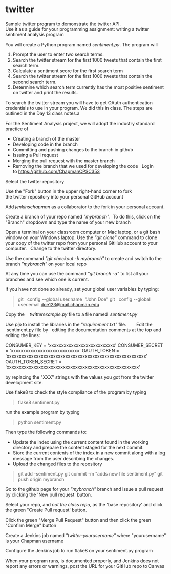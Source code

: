 # twitter
Sample twitter program to demonstrate the twitter API.  
Use it as a guide for your programming assignment: writing a twitter sentiment analysis program

You will create a Python program named *sentiment.py*.  The program will

1. Prompt the user to enter two search terms.  
2. Search the twitter stream for the first 1000 tweets that contain the first search term.  
3. Calculate a sentiment score for the first search term  
4. Search the twitter stream for the first 1000 tweets that contain the second search term.  
5. Determine which search term currently has the most positive sentiment on twitter and print the results. 

To search the twitter stream you will have to get OAuth authentication credentials to use in your program.
We did this in class.  The steps are outlined in the Day 13 class notes.a

For the Sentiment Analysis project, we will adopt the industry standard practice of 
* Creating a branch of the master 
* Developing code in the branch
* Committing and pushing changes to the branch in github
* Issuing a Pull request
* Merging the pull request with the master branch
* Removing the branch that we used for developing the code
 
Login to https://github.com/ChapmanCPSC353

Select the twitter repository

Use the "Fork" button in the upper right-hand corner to fork the twitter repository into your personal GitHub account

Add *jenkinschapman* as a collaborator to the fork in your personal account.

Create a branch of your repo named *"mybranch"*.  To do this, click on the "Branch" dropdown and type the name of your new branch

Open a terminal on your classroom computer or Mac laptop, or a git bash window on your Windows laptop.
Use the *"git clone"* command to clone your copy of the twitter repo from your personal GitHub account to your computer.
 
Change to the twitter directory.

Use the command *"git checkout -b mybranch"* to create and switch to the branch *"mybranch"* on your local repo

At any time you can use the command *"git branch -a"* to list all your branches and see which one is current.

If you have not done so already, set your global user variables by typing:
 
> git   config --global user.name  "John Doe" 
> git   config --global user.email doe123@mail.chapman.edu

Copy the    *twitterexample.py* file to a file named  *sentiment.py* 

Use *pip* to install the libraries in the *"requirement.txt"* file.
      
Edit the  sentiment.py file by   editing the documentation comments at the top and editing the lines:

CONSUMER_KEY = 'xxxxxxxxxxxxxxxxxxxxxxxxxxx'
CONSUMER_SECRET = 'xxxxxxxxxxxxxxxxxxxxxxxxxxxx'
OAUTH_TOKEN = 'xxxxxxxxxxxxxxxxxxxxxxxxxxxxxxxxxxxxxxxxxxxxxxxxxxxxxxxxx'
OAUTH_TOKEN_SECRET = 'xxxxxxxxxxxxxxxxxxxxxxxxxxxxxxxxxxxxxxxxxxxxxxxxxxxxxx'

by replacing the "XXX" strings with the values you got from the twitter development site.

Use flake8 to check the style compliance of the program by typing

> flake8 sentiment.py

run the example program by typing

> python sentiment.py

Then type the following commands to:  
            
* Update the index using the current content found in the working directory and prepare the content staged for the next commit.
* Store the current contents of the index in a new commit along with a log message from the user describing the changes.
* Upload the changed files to the repository

> git add -sentiment.py 
> git commit -m "adds new file sentiment.py" 
> git push origin mybranch 

Go to the github page for your *"mybranch"* branch and issue a pull request by clicking the 'New pull request' button.

Select your repo, and *not the class repo*, as the 'base repository' and click the green "Create Pull request' button.

Click the green "Merge Pull Request" button and then click the green "Confirm Merge" button

Create a Jenkins job named *"twitter-yourusername"* where "yourusername" is your Chapman username

Configure the Jenkins job to run flake8 on your sentiment.py program

When your program runs, is documented properly, and Jenkins does not report any errors or warnings, post the URL for your GitHub repo to Canvas


